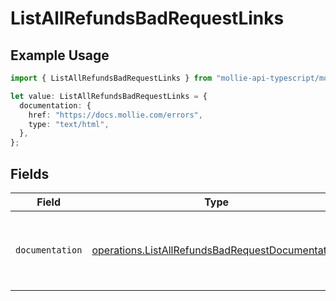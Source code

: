 # ListAllRefundsBadRequestLinks

## Example Usage

```typescript
import { ListAllRefundsBadRequestLinks } from "mollie-api-typescript/models/operations";

let value: ListAllRefundsBadRequestLinks = {
  documentation: {
    href: "https://docs.mollie.com/errors",
    type: "text/html",
  },
};
```

## Fields

| Field                                                                                                                | Type                                                                                                                 | Required                                                                                                             | Description                                                                                                          |
| -------------------------------------------------------------------------------------------------------------------- | -------------------------------------------------------------------------------------------------------------------- | -------------------------------------------------------------------------------------------------------------------- | -------------------------------------------------------------------------------------------------------------------- |
| `documentation`                                                                                                      | [operations.ListAllRefundsBadRequestDocumentation](../../models/operations/listallrefundsbadrequestdocumentation.md) | :heavy_check_mark:                                                                                                   | The URL to the generic Mollie API error handling guide.                                                              |